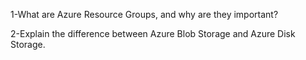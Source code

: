 1-What are Azure Resource Groups, and why are they important?

2-Explain the difference between Azure Blob Storage and Azure Disk Storage.